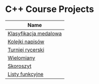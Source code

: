 # C++ Course Projects

| Name |
|------------|
| [Klasyfikacja medalowa](https://github.com/kamilapinski/zad1cpp) |
| [Kolejki napisów](https://github.com/kamilapinski/zad2cpp) |
| [Turniej rycerski](https://github.com/kamilapinski/zad3cpp)  |
| [Wielomiany](https://github.com/xweinp/CPP_Project4) |
| [Skoroszyt](https://github.com/reivvax/binder) |
| [Listy funkcyjne](https://github.com/kamilapinski/zad7cpp) |
